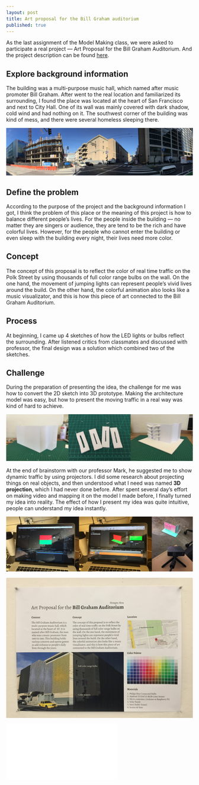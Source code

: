 ```yaml
---
layout: post
title: Art proposal for the Bill Graham auditorium
published: true
---
```

As the last assignment of the Model Making class, we were asked to participate a real project — Art Proposal for the Bill Graham Auditorium. And the project description can be found [here](http://www.sfartscommission.org/pubartcollection/about-pubart/opportunities/2014/10/02/8637/).

## Explore background information
The building was a multi-purpose music hall, which named after music promoter Bill Graham. After went to the real location and familiarized its surrounding, I found the place was located at the heart of San Francisco and next to City Hall. One of its wall was mainly covered with dark shadow, cold wind and had nothing on it. The southwest corner of the building was kind of mess, and there were several homeless sleeping there.

<p class="full-width"><img src="/images/compressed/blog/2014-12-12/0.jpg" title="Surrounding"></p>

## Define the problem
According to the purpose of the project and the background information I got, I think the problem of this place or the meaning of this project is how to balance different people’s lives. For the people inside the building — no matter they are singers or audience, they are tend to be the rich and have colorful lives. However, for the people who cannot enter the building or even sleep with the building every night, their lives need more color.

## Concept
The concept of this proposal is to reflect the color of real time traffic on the Polk Street by using thousands of full color range bulbs on the wall. On the one hand, the movement of jumping lights can represent people’s vivid lives around the build. On the other hand, the colorful animation also looks like a music visualizator, and this is how this piece of art connected to the Bill Graham Auditorium.

## Process
At beginning, I came up 4 sketches of how the LED lights or bulbs reflect the surrounding. After listened critics from classmates and discussed with professor, the final design was a solution which combined two of the sketches.

## Challenge
During the preparation of presenting the idea, the challenge for me was how to convert the 2D sketch into 3D prototype. Making the architecture model was easy, but how to present the moving traffic in a real way was kind of hard to achieve.

<p class="full-width">
  <img src="/images/compressed/blog/2014-12-12/1.jpg" title="Process of making architecture model">
</p>


At the end of brainstorm with our professor Mark, he suggested me to show dynamic traffic by using projectors. I did some research about projecting things on real objects, and then understood what I need was named **3D projection**, which I had never done before. After spent several day’s effort on making video and mapping it on the model I made before, I finally turned my idea into reality. The effect of how I present my idea was quite intuitive, people can understand my idea instantly.

<p class="full-width"><img src="/images/compressed/blog/2014-12-12/2.jpg" title="3D mapping process"></p>
<p class="full-width"><img src="/images/compressed/blog/2014-12-12/3.jpg" title="Poster"></p>

<div class="outside-sources">
<iframe src="//player.vimeo.com/video/117243799?title=0&amp;byline=0&amp;portrait=0&amp;color=b5e285&amp;autoplay=1&amp;loop=1" frameborder="0" webkitallowfullscreen mozallowfullscreen allowfullscreen></iframe>
</div>
